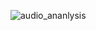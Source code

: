 ![audio_ananlysis](https://user-images.githubusercontent.com/92753984/211182576-6ee0c82a-fe3d-495c-bb8b-a77e54b993f0.png)
